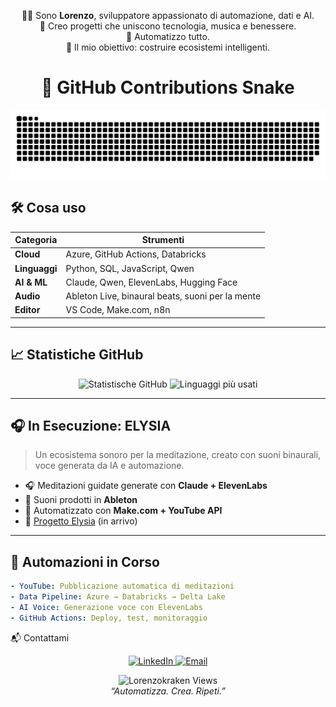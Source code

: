 <div align="center">

  
  👨‍💻 Sono **Lorenzo**, sviluppatore appassionato di automazione, dati e AI.  
  🌱 Creo progetti che uniscono tecnologia, musica e benessere.  
  🔁 Automatizzo tutto.  
  🚀 Il mio obiettivo: costruire ecosistemi intelligenti.

  # 🐍 **GitHub Contributions Snake**
  
  <picture>
    <source media="(prefers-color-scheme: dark)" srcset="https://raw.githubusercontent.com/Lorenzokraken/Lorenzokraken/output/github-snake-dark.svg" />
    <source media="(prefers-color-scheme: light)" srcset="https://raw.githubusercontent.com/Lorenzokraken/Lorenzokraken/output/github-snake.svg" />
    <img alt="github-snake" src="https://raw.githubusercontent.com/Lorenzokraken/Lorenzokraken/output/github-snake.svg" />
  </picture>


</div>

## 🛠️ Cosa uso

| Categoria       | Strumenti |
|----------------|---------|
| **Cloud**       | Azure, GitHub Actions, Databricks |
| **Linguaggi**   | Python, SQL, JavaScript, Qwen |
| **AI & ML**     | Claude, Qwen, ElevenLabs, Hugging Face |
| **Audio**       | Ableton Live, binaural beats, suoni per la mente |
| **Editor**      | VS Code, Make.com, n8n |

---

## 📈 Statistiche GitHub

<div align="center">
  <img src="https://github-readme-stats.vercel.app/api?username=Lorenzokraken&show_icons=true&theme=radical&layout=compact" alt="Statistische GitHub" />
  <img src="https://github-readme-stats.vercel.app/api/top-langs/?username=Lorenzokraken&layout=compact&theme=radical" alt="Linguaggi più usati" />
</div>

---

## 🎧 In Esecuzione: **ELYSIA**

> Un ecosistema sonoro per la meditazione, creato con suoni binaurali, voce generata da IA e automazione.

- 🎧 Meditazioni guidate generate con **Claude + ElevenLabs**
- 🎼 Suoni prodotti in **Ableton**
- 🔄 Automatizzato con **Make.com + YouTube API**
- 🌌 [Progetto Elysia](https://youtube.com/@elysia) (in arrivo)

---

## 🤖 Automazioni in Corso

```yaml
- YouTube: Pubblicazione automatica di meditazioni
- Data Pipeline: Azure → Databricks → Delta Lake
- AI Voice: Generazione voce con ElevenLabs
- GitHub Actions: Deploy, test, monitoraggio
```
📬 Contattami
<p align="center">
<a href="https://www.linkedin.com/in/lorenzo-iuliano-852798220/" target="_blank">
<img src="https://img.shields.io/badge/LinkedIn-0A66C2?style=for-the-badge&logo=linkedin&logoColor=white" alt="LinkedIn" />
</a>
<a href="mailto:lorenzo.iulianokk@gmail.com">
<img src="https://img.shields.io/badge/Email-D14836?style=for-the-badge&logo=gmail&logoColor=white" alt="Email" />
</a>
</p>

<div align="center">
<img src="https://komarev.com/ghpvc/?username=Lorenzokraken&label=Visite+profilo&color=blueviolet" alt="Lorenzokraken Views" />
<br/>
<i>“Automatizza. Crea. Ripeti.”</i>
</div>
